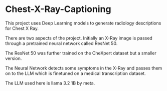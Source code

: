 # Chest-X-Ray-Captioning
This project uses Deep Learning models to generate radiology descriptions for Chest X Ray.

There are two aspects of the project. Initially an X-Ray image is passed through a pretrained neural network called ResNet 50.

The ResNet 50 was further trained on the CheXpert dataset but a smaller version.

The Neural Network detects some symptoms in the X-Ray and passes them on to the LLM which is finetuned on a medical transcription dataset.

The LLM used here is llama 3.2 1B by meta.
